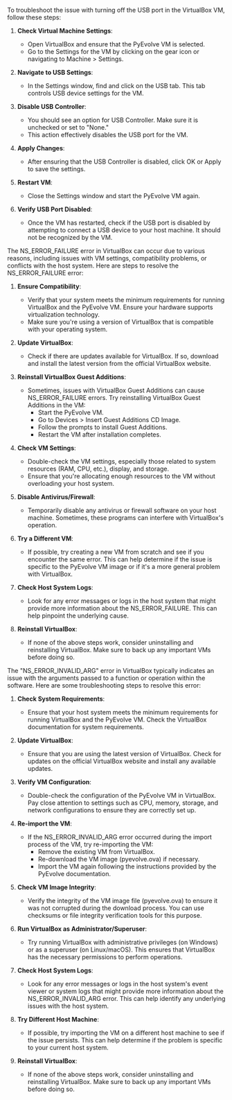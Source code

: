 To troubleshoot the issue with turning off the USB port in the VirtualBox VM, follow these steps:

1. **Check Virtual Machine Settings**:

   - Open VirtualBox and ensure that the PyEvolve VM is selected.
   - Go to the Settings for the VM by clicking on the gear icon or navigating to Machine > Settings.

2. **Navigate to USB Settings**:

   - In the Settings window, find and click on the USB tab. This tab controls USB device settings for the VM.

3. **Disable USB Controller**:

   - You should see an option for USB Controller. Make sure it is unchecked or set to "None."
   - This action effectively disables the USB port for the VM.

4. **Apply Changes**:

   - After ensuring that the USB Controller is disabled, click OK or Apply to save the settings.

5. **Restart VM**:

   - Close the Settings window and start the PyEvolve VM again.

6. **Verify USB Port Disabled**:
   - Once the VM has restarted, check if the USB port is disabled by attempting to connect a USB device to your host machine. It should not be recognized by the VM.

The NS_ERROR_FAILURE error in VirtualBox can occur due to various reasons, including issues with VM settings, compatibility problems, or conflicts with the host system. Here are steps to resolve the NS_ERROR_FAILURE error:

1. **Ensure Compatibility**:

   - Verify that your system meets the minimum requirements for running VirtualBox and the PyEvolve VM. Ensure your hardware supports virtualization technology.
   - Make sure you're using a version of VirtualBox that is compatible with your operating system.

2. **Update VirtualBox**:

   - Check if there are updates available for VirtualBox. If so, download and install the latest version from the official VirtualBox website.

3. **Reinstall VirtualBox Guest Additions**:

   - Sometimes, issues with VirtualBox Guest Additions can cause NS_ERROR_FAILURE errors. Try reinstalling VirtualBox Guest Additions in the VM:
     - Start the PyEvolve VM.
     - Go to Devices > Insert Guest Additions CD Image.
     - Follow the prompts to install Guest Additions.
     - Restart the VM after installation completes.

4. **Check VM Settings**:

   - Double-check the VM settings, especially those related to system resources (RAM, CPU, etc.), display, and storage.
   - Ensure that you're allocating enough resources to the VM without overloading your host system.

5. **Disable Antivirus/Firewall**:

   - Temporarily disable any antivirus or firewall software on your host machine. Sometimes, these programs can interfere with VirtualBox's operation.

6. **Try a Different VM**:

   - If possible, try creating a new VM from scratch and see if you encounter the same error. This can help determine if the issue is specific to the PyEvolve VM image or if it's a more general problem with VirtualBox.

7. **Check Host System Logs**:

   - Look for any error messages or logs in the host system that might provide more information about the NS_ERROR_FAILURE. This can help pinpoint the underlying cause.

8. **Reinstall VirtualBox**:
   - If none of the above steps work, consider uninstalling and reinstalling VirtualBox. Make sure to back up any important VMs before doing so.

The "NS_ERROR_INVALID_ARG" error in VirtualBox typically indicates an issue with the arguments passed to a function or operation within the software. Here are some troubleshooting steps to resolve this error:

1. **Check System Requirements**:

   - Ensure that your host system meets the minimum requirements for running VirtualBox and the PyEvolve VM. Check the VirtualBox documentation for system requirements.

2. **Update VirtualBox**:

   - Ensure that you are using the latest version of VirtualBox. Check for updates on the official VirtualBox website and install any available updates.

3. **Verify VM Configuration**:

   - Double-check the configuration of the PyEvolve VM in VirtualBox. Pay close attention to settings such as CPU, memory, storage, and network configurations to ensure they are correctly set up.

4. **Re-import the VM**:

   - If the NS_ERROR_INVALID_ARG error occurred during the import process of the VM, try re-importing the VM:
     - Remove the existing VM from VirtualBox.
     - Re-download the VM image (pyevolve.ova) if necessary.
     - Import the VM again following the instructions provided by the PyEvolve documentation.

5. **Check VM Image Integrity**:

   - Verify the integrity of the VM image file (pyevolve.ova) to ensure it was not corrupted during the download process. You can use checksums or file integrity verification tools for this purpose.

6. **Run VirtualBox as Administrator/Superuser**:

   - Try running VirtualBox with administrative privileges (on Windows) or as a superuser (on Linux/macOS). This ensures that VirtualBox has the necessary permissions to perform operations.

7. **Check Host System Logs**:

   - Look for any error messages or logs in the host system's event viewer or system logs that might provide more information about the NS_ERROR_INVALID_ARG error. This can help identify any underlying issues with the host system.

8. **Try Different Host Machine**:

   - If possible, try importing the VM on a different host machine to see if the issue persists. This can help determine if the problem is specific to your current host system.

9. **Reinstall VirtualBox**:
   - If none of the above steps work, consider uninstalling and reinstalling VirtualBox. Make sure to back up any important VMs before doing so.
